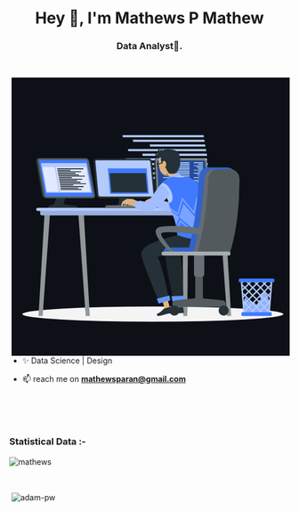 
<h1 align="center">Hey 👋, I'm Mathews P Mathew</h1>
<h3 align="center">Data Analyst🌟.</h3>

<br>

<p><img align="right" src="https://github.com/mathewspmathew/mathewspmathew/blob/1116e32f5b5959195184bca7febfc6e5f66d65c6/mkassets/animation_500_kxa883sd.gif" alt="mathews" /></p>


- ✨ Data Science | Design

- 📫 reach me on **mathewsparan@gmail.com**
<br>

<br>


<br>

<h3>Statistical Data :-</h3>
<p><img align="center"
    src="https://github-readme-stats.vercel.app/api/top-langs?username=mathewspmathew&show_icons=true&locale=en&bg_color=0d1117&text_color=ffffff&layout=compact"
    alt="mathews" 
    bg_color=#808080/></p>

<br>

<p>&nbsp;<img align="center" src="https://github-readme-stats.vercel.app/api?username=mathewspmathew&show_icons=true&locale=en&bg_color=0d1117&text_color=ffffff&repo=convoychat"
    alt="adam-pw" /></p>

<br>


